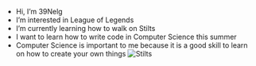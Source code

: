 -  Hi, I’m 39Nelg
-  I’m interested in League of Legends
-  I’m currently learning how to walk on Stilts
-  I want to learn how to write code in Computer Science this summer
-  Computer Science is important to me because it is a good skill to learn on how to create your own things
 ![Stilts](https://m.media-amazon.com/images/I/61g1tgKGEKL._AC_SY679_.jpg)

<!---
39Nelg/39Nelg is a ✨ special ✨ repository because its `README.md` (this file) appears on your GitHub profile.
You can click the Preview link to take a look at your changes.
--->
